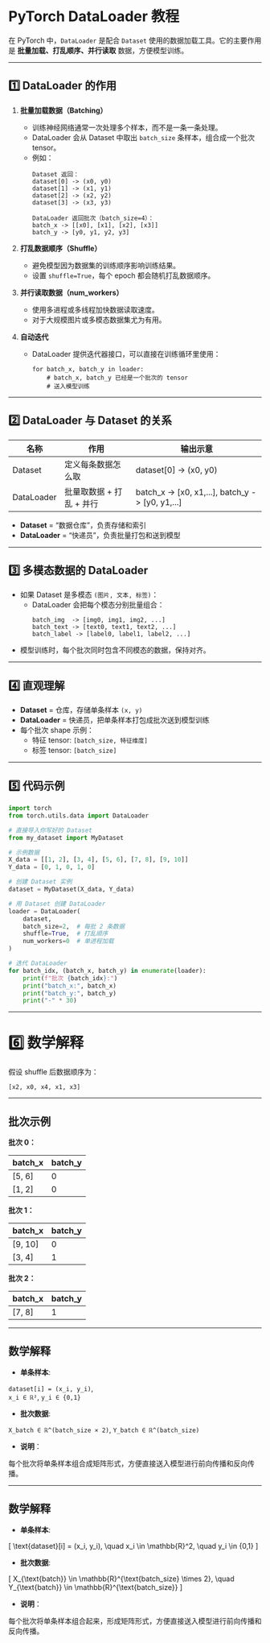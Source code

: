 # PyTorch DataLoader 教程

在 PyTorch 中，`DataLoader` 是配合 `Dataset` 使用的数据加载工具。它的主要作用是 **批量加载、打乱顺序、并行读取** 数据，方便模型训练。

---

## 1️⃣ DataLoader 的作用

1. **批量加载数据（Batching）**  
   - 训练神经网络通常一次处理多个样本，而不是一条一条处理。  
   - DataLoader 会从 Dataset 中取出 `batch_size` 条样本，组合成一个批次 tensor。  
   - 例如：
     ```
     Dataset 返回：
     dataset[0] -> (x0, y0)
     dataset[1] -> (x1, y1)
     dataset[2] -> (x2, y2)
     dataset[3] -> (x3, y3)

     DataLoader 返回批次（batch_size=4）：
     batch_x -> [[x0], [x1], [x2], [x3]]
     batch_y -> [y0, y1, y2, y3]
     ```

2. **打乱数据顺序（Shuffle）**  
   - 避免模型因为数据集的训练顺序影响训练结果。  
   - 设置 `shuffle=True`，每个 epoch 都会随机打乱数据顺序。

3. **并行读取数据（num_workers）**  
   - 使用多进程或多线程加快数据读取速度。  
   - 对于大规模图片或多模态数据集尤为有用。

4. **自动迭代**  
   - DataLoader 提供迭代器接口，可以直接在训练循环里使用：
     ```text
     for batch_x, batch_y in loader:
         # batch_x, batch_y 已经是一个批次的 tensor
         # 送入模型训练
     ```

---

## 2️⃣ DataLoader 与 Dataset 的关系

| 名称       | 作用                                   | 输出示意 |
|------------|--------------------------------------|-----------|
| Dataset    | 定义每条数据怎么取                      | dataset[0] -> (x0, y0) |
| DataLoader | 批量取数据 + 打乱 + 并行                | batch_x -> [x0, x1,...], batch_y -> [y0, y1,...] |

- **Dataset** = “数据仓库”，负责存储和索引  
- **DataLoader** = “快递员”，负责批量打包和送到模型  

---

## 3️⃣ 多模态数据的 DataLoader

- 如果 Dataset 是多模态 `(图片, 文本, 标签)`：  
  - DataLoader 会把每个模态分别批量组合：
    ```
    batch_img  -> [img0, img1, img2, ...]
    batch_text -> [text0, text1, text2, ...]
    batch_label -> [label0, label1, label2, ...]
    ```
- 模型训练时，每个批次同时包含不同模态的数据，保持对齐。

---

## 4️⃣ 直观理解

- **Dataset** = 仓库，存储单条样本 `(x, y)`  
- **DataLoader** = 快递员，把单条样本打包成批次送到模型训练  
- 每个批次 shape 示例：
  - 特征 tensor: `[batch_size, 特征维度]`
  - 标签 tensor: `[batch_size]`  

---

## 5️⃣ 代码示例

```python
import torch
from torch.utils.data import DataLoader

# 直接导入你写好的 Dataset
from my_dataset import MyDataset

# 示例数据
X_data = [[1, 2], [3, 4], [5, 6], [7, 8], [9, 10]]
Y_data = [0, 1, 0, 1, 0]

# 创建 Dataset 实例
dataset = MyDataset(X_data, Y_data)

# 用 Dataset 创建 DataLoader
loader = DataLoader(
    dataset,
    batch_size=2,  # 每批 2 条数据
    shuffle=True,  # 打乱顺序
    num_workers=0  # 单进程加载
)

# 迭代 DataLoader
for batch_idx, (batch_x, batch_y) in enumerate(loader):
    print(f"批次 {batch_idx}:")
    print("batch_x:", batch_x)
    print("batch_y:", batch_y)
    print("-" * 30)
 ```
---

# 6️⃣ 数学解释



假设 shuffle 后数据顺序为：

`[x2, x0, x4, x1, x3]`

---

## 批次示例

**批次 0：**

| batch_x | batch_y |
|---------|---------|
| [5, 6]  | 0       |
| [1, 2]  | 0       |

**批次 1：**

| batch_x  | batch_y |
|----------|---------|
| [9, 10]  | 0       |
| [3, 4]   | 1       |

**批次 2：**

| batch_x | batch_y |
|---------|---------|
| [7, 8]  | 1       |

---

## 数学解释

- **单条样本**:

`dataset[i] = (x_i, y_i)`,  
`x_i ∈ ℝ²`, `y_i ∈ {0,1}`

- **批次数据**:

`X_batch ∈ ℝ^(batch_size × 2)`, `Y_batch ∈ ℝ^(batch_size)`

- **说明**：

每个批次将单条样本组合成矩阵形式，方便直接送入模型进行前向传播和反向传播。


---

## 数学解释

- **单条样本**:

\[
\text{dataset}[i] = (x_i, y_i), \quad
x_i \in \mathbb{R}^2, \quad
y_i \in \{0,1\}
\]

- **批次数据**:

\[
X_{\text{batch}} \in \mathbb{R}^{\text{batch\_size} \times 2}, \quad
Y_{\text{batch}} \in \mathbb{R}^{\text{batch\_size}}
\]

- **说明**：

每个批次将单条样本组合起来，形成矩阵形式，方便直接送入模型进行前向传播和反向传播。


